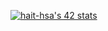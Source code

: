 <a  href="https://github.com/oakoudad/badge42"><img align="center" src="https://badge.mediaplus.ma/greenbinary/hait-hsa" alt="hait-hsa's 42 stats" /></a>

